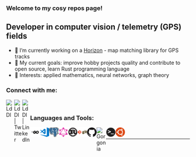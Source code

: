 ### Welcome to my cosy repos page!


## Developer in computer vision / telemetry (GPS) fields

- 💼 I’m currently working on a [Horizon][horizon] - map matching library for GPS tracks
- 🥅 My current goals: improve hobby projects quality and contribute to open source, learn Rust programming language
- 📖 Interests: applied mathematics, neural networks, graph theory

### Connect with me:

[<img align="left" alt="LdDl" width="22 px" src="https://cdn.jsdelivr.net/npm/simple-icons@3.6.0/icons/telegram.svg" />][telegram]
[<img align="left" alt="LdDl | Twitter" width="22px" src="https://cdn.jsdelivr.net/npm/simple-icons@v3/icons/twitter.svg" />][twitter]
[<img align="left" alt="LdDl | LinkedIn" width="22px" src="https://cdn.jsdelivr.net/npm/simple-icons@v3/icons/linkedin.svg" />][linkedin]

<br />

### Languages and Tools:

[<img align="left" alt="Golang" width="26px" src="https://raw.githubusercontent.com/github/explore/80688e429a7d4ef2fca1e82350fe8e3517d3494d/topics/go/go.png" />][golang]
[<img align="left" alt="Visual Studio Code" width="26px" src="https://raw.githubusercontent.com/github/explore/80688e429a7d4ef2fca1e82350fe8e3517d3494d/topics/visual-studio-code/visual-studio-code.png" />][vscode]
[<img align="left" alt="PostgreSQL" width="26px" src="https://raw.githubusercontent.com/github/explore/80688e429a7d4ef2fca1e82350fe8e3517d3494d/topics/postgresql/postgresql.png" />][postgresql]
[<img align="left" alt="GraphQL" width="26px" src="https://raw.githubusercontent.com/github/explore/80688e429a7d4ef2fca1e82350fe8e3517d3494d/topics/graphql/graphql.png" />][graphql]
[<img align="left" alt="Rust" width="26px" src="https://raw.githubusercontent.com/github/explore/80688e429a7d4ef2fca1e82350fe8e3517d3494d/topics/rust/rust.png" />][rust]
[<img align="left" alt="Git" width="26px" src="https://raw.githubusercontent.com/github/explore/80688e429a7d4ef2fca1e82350fe8e3517d3494d/topics/git/git.png" />][git]
[<img align="left" alt="GitHub" width="26px" src="https://raw.githubusercontent.com/github/explore/78df643247d429f6cc873026c0622819ad797942/topics/github/github.png" />][github]
[<img align="left" alt="Gorgonia" width="26px" src="https://raw.githubusercontent.com/gorgonia/gorgonia/master/media/Logo_horizontal_small.png" />][github]
<img align="left" alt="Terminal" width="26px" src="https://raw.githubusercontent.com/github/explore/80688e429a7d4ef2fca1e82350fe8e3517d3494d/topics/terminal/terminal.png" />
[<img align="left" alt="Ubuntu" width="26px" src="https://raw.githubusercontent.com/github/explore/80688e429a7d4ef2fca1e82350fe8e3517d3494d/topics/ubuntu/ubuntu.png" />][ubuntu]
<br />

---

[telegram]: https://t.me/sexyk
[twitter]: https://twitter.com/GreatAkcium
[linkedin]: www.linkedin.com/in/sexykdi
[horizon]: https://github.com/LdDl/horizon#horizon-v030-----
[vscode]: https://code.visualstudio.com
[graphql]: https://graphql.org
[github]: https://github.com
[git]: https://git-scm.com
[golang]: https://raw.githubusercontent.com/github/explore/80688e429a7d4ef2fca1e82350fe8e3517d3494d/topics/go/go.png
[gorgonia]: https://gorgonia.org
[postgresql]: https://www.postgresql.org
[rust]: https://www.rust-lang.org
[ubuntu]: https://ubuntu.com